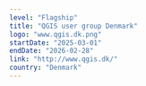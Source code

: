 ```yaml
---
level: "Flagship"
title: "QGIS user group Denmark"
logo: "www.qgis.dk.png"
startDate: "2025-03-01"
endDate: "2026-02-28"
link: "http://www.qgis.dk/"
country: "Denmark"
---
```

